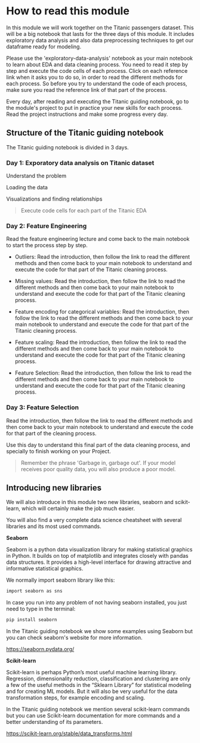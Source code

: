 # How to read this module

In this module we will work together on the Titanic passengers dataset.
This will be a big notebook that lasts for the three days of this module. It includes exploratory data analysis and also data preprocessing techniques to get our dataframe ready for modeling.

Please use the 'exploratory-data-analysis' notebook as your main notebook to learn about EDA and data cleaning process. You need to read it step by step and execute the code cells of each process. Click on each reference link when it asks you to do so, in order to read the different methods for each process. So before you try to understand the code of each process, make sure you read the reference link of that part of the process.

Every day, after reading and executing the Titanic guiding notebook, go to the module's project to put in practice your new skills for each process. Read the project instructions and make some progress every day.

## Structure of the Titanic guiding notebook

The Titanic guiding notebook is divided in 3 days.

### Day 1: Exporatory data analysis on Titanic dataset

Understand the problem

Loading the data

Visualizations and finding relationships

>Execute code cells for each part of the Titanic EDA

### Day 2: Feature Engineering

Read the feature engineering lecture and come back to the main notebook to start the process step by step.

- Outliers: Read the introduction, then follow the link to read the different methods and then come back to your main notebook to understand and execute the code for that part of the Titanic cleaning process.

- Missing values: Read the introduction, then follow the link to read the different methods and then come back to your main notebook to understand and execute the code for that part of the Titanic cleaning process.

- Feature encoding for categorical variables: Read the introduction, then follow the link to read the different methods and then come back to your main notebook to understand and execute the code for that part of the Titanic cleaning process.

- Feature scaling: Read the introduction, then follow the link to read the different methods and then come back to your main notebook to understand and execute the code for that part of the Titanic cleaning process.

- Feature Selection: Read the introduction, then follow the link to read the different methods and then come back to your main notebook to understand and execute the code for that part of the Titanic cleaning process.

### Day 3: Feature Selection

Read the introduction, then follow the link to read the different methods and then come back to your main notebook to understand and execute the code for that part of the cleaning process.

Use this day to understand this final part of the data cleaning process, and specially to finish working on your Project.

>Remember the phrase 'Garbage in, garbage out'. If your model receives poor quality data, you will also produce a poor model.

## Introducing new libraries

We will also introduce in this module two new libraries, seaborn and scikit-learn, which will certainly make the job much easier.

You will also find a very complete data science cheatsheet with several libraries and its most used commands.

**Seaborn**

Seaborn is a python data visualization library for making statistical graphics in Python. It builds on top of matplotlib and integrates closely with pandas data structures. It provides a high-level interface for drawing attractive and informative statistical graphics.

We normally import seaborn library like this:

```bash
import seaborn as sns
```

In case you run into any problem of not having seaborn installed, you just need to type in the terminal:

```bash
pip install seaborn
```

In the Titanic guiding notebook we show some examples using Seaborn but you can check seaborn's website for more information.

https://seaborn.pydata.org/

**Scikit-learn**

Scikit-learn is perhaps Python’s most useful machine learning library. Regression, dimensionality reduction, classification and clustering are only a few of the useful methods in the “Sklearn Library” for statistical modeling and for creating ML models. But it will also be very useful for the data transformation steps, for example encoding and scaling.

In the Titanic guiding notebook we mention several scikit-learn commands but you can use Scikit-learn documentation for more commands and a better understanding of its parameters.

https://scikit-learn.org/stable/data_transforms.html






